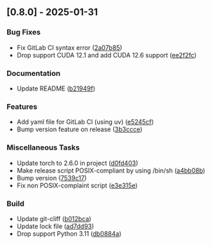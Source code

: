 ## [0.8.0] - 2025-01-31

### Bug Fixes

- Fix GitLab CI syntax error ([2a07b85](https://github.com/vince-test-org/changelog-generator-example/commit/2a07b8502e53ca0eeec50f1b321c1a56c05dd418))
- Drop support CUDA 12.1 and add CUDA 12.6 support ([ee2f2fc](https://github.com/vince-test-org/changelog-generator-example/commit/ee2f2fc9e9f9f4f9c8d4246a65ba9b08cb68fa92))

### Documentation

- Update README ([b21949f](https://github.com/vince-test-org/changelog-generator-example/commit/b21949f6bcf6bfa620f6ceb4a72e764132414f03))

### Features

- Add yaml file for GitLab CI (using uv) ([e5245cf](https://github.com/vince-test-org/changelog-generator-example/commit/e5245cf01f8a02105cc7ec6dd5e9abd8d6828c3e))
- Bump version feature on release ([3b3ccce](https://github.com/vince-test-org/changelog-generator-example/commit/3b3ccce6dd3b1dea3da558bee0f7e2fce1a927ab))

### Miscellaneous Tasks

- Update torch to 2.6.0 in project ([d0fd403](https://github.com/vince-test-org/changelog-generator-example/commit/d0fd40317ad2f505df71517cad2414f1753463a4))
- Make release script POSIX-compliant by using /bin/sh ([a4bb08b](https://github.com/vince-test-org/changelog-generator-example/commit/a4bb08b27499ffca1e1eaa00e1e184050b2fe127))
- Bump version ([7539c17](https://github.com/vince-test-org/changelog-generator-example/commit/7539c17343861230dbfc10b62f3010cec4694726))
- Fix non POSIX-complaint script ([e3e315e](https://github.com/vince-test-org/changelog-generator-example/commit/e3e315ecda416a442b13a12df31c62253f670b04))

### Build

- Update git-cliff ([b012bca](https://github.com/vince-test-org/changelog-generator-example/commit/b012bcada95f1f9a0df8a653c79285065bd4ecc0))
- Update lock file ([ad7dd93](https://github.com/vince-test-org/changelog-generator-example/commit/ad7dd93b8e226aeef67134ca9ef7fea0b2d0bf01))
- Drop support Python 3.11 ([db0884a](https://github.com/vince-test-org/changelog-generator-example/commit/db0884a814d9c50620ea3a286fa1ec74c9f57f43))

<!-- generated by git-cliff -->
